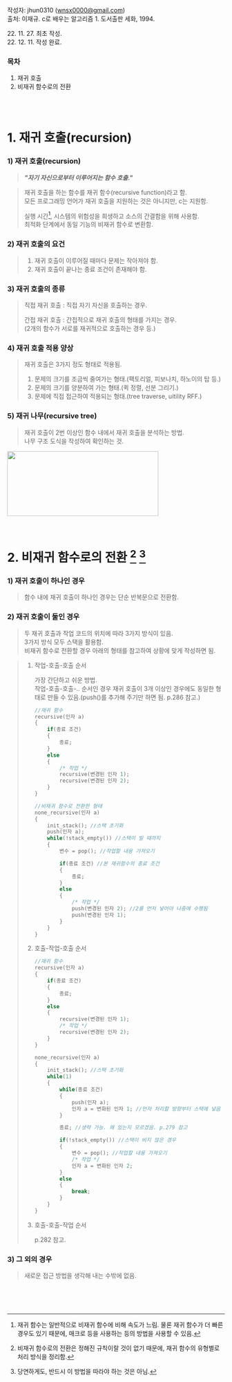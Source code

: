 작성자: jhun0310 (wnsx0000@gmail.com)<br>
출처: 이재규. c로 배우는 알고리즘 1. 도서출판 세화, 1994.

22\. 11\. 27\. 최초 작성.<br>
22\. 12\. 11\. 작성 완료.

### 목차
1. 재귀 호출
2. 비재귀 함수로의 전환

<br>
<br>

# 1. 재귀 호출(recursion)

### 1) 재귀 호출(recursion)

> ***"자기 자신으로부터 이루어지는 함수 호출."***

> 재귀 호출을 하는 함수를 재귀 함수(recursive function)라고 함.<br>
> 모든 프로그래밍 언어가 재귀 호출을 지원하는 것은 아니지만, c는 지원함.
>
> 실행 시간[^1-1], 시스템의 위험성을 희생하고 소스의 간결함을 위해 사용함.<br>
> 최적화 단계에서 동일 기능의 비재귀 함수로 변환함.

### 2) 재귀 호출의 요건

> 1. 재귀 호출이 이루어질 때마다 문제는 작아져야 함.
> 2. 재귀 호출이 끝나는 종료 조건이 존재해야 함.

### 3) 재귀 호출의 종류

> 직접 재귀 호출 : 직접 자기 자신을 호출하는 경우.<br>
>
> 간접 재귀 호출 : 간접적으로 재귀 호출의 형태를 가지는 경우.<br>
> (2개의 함수가 서로를 재귀적으로 호출하는 경우 등.)

### 4) 재귀 호출 적용 양상

> 재귀 호출은 3가지 정도 형태로 적용됨.<br>
> 1. 문제의 크기를 조금씩 줄여가는 형태.(팩토리얼, 피보나치, 하노이의 탑 등.)
> 2. 문제의 크기를 양분하여 가는 형태.(퀵 정렬, 선분 그리기.)
> 3. 문제에 직접 접근하여 적용되는 형태.(tree traverse, uitility RFF.)

### 5) 재귀 나무(recursive tree)

> 재귀 호출이 2번 이상인 함수 내에서 재귀 호출을 분석하는 방법.<br>
> 나무 구조 도식을 작성하여 확인하는 것.

<img src="https://i.stack.imgur.com/QVSdv.png" width="350" height="150" />

<br>
<br>
<br>

# 2. 비재귀 함수로의 전환 [^2-1] [^2-2]

### 1) 재귀 호출이 하나인 경우

> 함수 내에 재귀 호출이 하나인 경우는 단순 반복문으로 전환함.

### 2) 재귀 호출이 둘인 경우

> 두 재귀 호출과 작업 코드의 위치에 따라 3가지 방식이 있음.<br>
> 3가지 방식 모두 스택을 활용함.<br>
> 비재귀 함수로 전환할 경우 아래의 형태를 참고하여 상황에 맞게 작성하면 됨.

> 1. 작업-호출-호출 순서
>
>    가장 간단하고 쉬운 방법.<br>
>    작업-호출-호출-.. 순서인 경우 재귀 호출이 3개 이상인 경우에도 동일한 형태로 만들 수 있음.(push()를 추가해 주기만 하면 됨. p.286 참고.)
>
>    ```c
>    //재귀 함수
>    recursive(인자 a)
>    {
>        if(종료 조건)
>        {
>            종료;
>        }
>        else
>        {
>            /* 작업 */
>            recursive(변경된 인자 1);
>            recursive(변경된 인자 2);
>        }
>    }
>    ```
>
>    ```c
>    //비재귀 함수로 전환한 형태
>    none_recursive(인자 a)
>    {
>        init_stack(); //스택 초기화
>        push(인자 a);
>        while(!stack_empty()) //스택이 빌 때까지
>        {
>            변수 = pop(); //작업할 내용 가져오기
>    
>            if(종료 조건) //본 재귀함수의 종료 조건
>            {
>                종료;
>            }
>            else
>            {
>                /* 작업 */
>                push(변경된 인자 2); //2를 먼저 넣어야 나중에 수행됨
>                push(변경된 인자 1);
>            }
>        }
>    }
>    ```
>
> 2. 호출-작업-호출 순서
>
>    ```c
>    //재귀 함수
>    recursive(인자 a)
>    {
>        if(종료 조건)
>        {
>            종료;
>        }
>        else
>        {
>            recursive(변경된 인자 1);
>            /* 작업 */
>            recursive(변경된 인자 2);
>        }
>    }
>    ```
>
>    ```c
>    none_recursive(인자 a)
>    {
>        init_stack(); //스택 초기화
>        while(1)
>        {
>            while(종료 조건)
>            {
>                push(인자 a);
>                인자 a = 변화된 인자 1; //먼저 처리할 방향부터 스택에 넣음
>            }
>
>            종료; //생략 가능. 왜 있는지 모르겠음. p.279 참고
>    
>            if(!stack_empty()) //스택이 비지 않은 경우
>            {
>                변수 = pop(); //작업할 내용 가져오기
>                /* 작업 */
>                인자 a = 변화된 인자 2;
>            }
>            else
>            {
>                break;
>            }
>        }
>    }
>    ```
>
> 3. 호출-호출-작업 순서
>
>    p.282 참고.

### 3) 그 외의 경우

> 새로운 접근 방법을 생각해 내는 수밖에 없음.

<br>
<br>
<br>

[^1-1]: 재귀 함수는 일반적으로 비재귀 함수에 비해 속도가 느림. 물론 재귀 함수가 더 빠른 경우도 있기 때문에, 매크로 등을 사용하는 등의 방법을 사용할 수 있음.
[^2-1]: 비재귀 함수로의 전환은 정해진 규칙이랄 것이 없기 때문에, 재귀 함수의 유형별로 처리 방식을 정리함.
[^2-2]: 당연하게도, 반드시 이 방법을 따라야 하는 것은 아님.